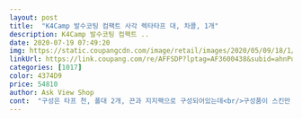 ```yaml
---
layout: post 
title:  "K4Camp 발수코팅 컴팩트 사각 렉타타프 대, 차콜, 1개" 
description: K4Camp 발수코팅 컴팩트 ..
date: 2020-07-19 07:49:20 
img: https://static.coupangcdn.com/image/retail/images/2020/05/09/18/1/6fd19d69-5a81-4312-8652-c3b0365a200f.jpg 
linkUrl: https://link.coupang.com/re/AFFSDP?lptag=AF3600438&subid=ahnPublicAsk&pageKey=1566720646&itemId=2678918773&vendorItemId=70669436174&traceid=V0-113-ef8f36ad6cd68a07 
categories: [1017] 
color: 4374D9 
price: 54810 
author: Ask View Shop 
cont:  "구성은 타프 천, 폴대 2개, 끈과 지지팩으로 구성되어있는데<br/>구성품이 스킨만 사용 가능할듯 합니다<br/>기본 구성 팩을 쓸 수 있는 조건은, 글쎄요.<br/> 적당한 강도의 잔디밭에 바람이 1도 불지 않는 상태라면 쓸수도 있겠네요.<br/><br/>길이도 짧고 두께도 세탁소 철옷걸이정도라서 돌있으면 그냥 휘셔져서 망가집니다.<br/> 제품 구매하실거면 지주팩 굵기 1센티 이상되는거 사서 쓰세요.<br/> 기본제공 지주팩은 재활용장에 버리는거 추천드리구요.<br/> 끈도 새거 사시는걸 권합니다.<br/> 운동화끈 두께입니다.<br/><br/>끈은 어떻게 설치하냐에 따라 다르지만<br/>다만 기본으로 포함되어있는 지주팩은 정말 ... <br/> 사용이 어렵네요.<br/><br/>무르기도 하고 짧아서 타프에는 절대 못써요... <br/><br/>배송 포장은 매우 맘에 듭니다<br/>요즘 타프,텐트 품귀현상으로 높아진가격때문에 질좋은상품 구매 피하고 있는 상황에선 가성비적으론 짱인듯합니다<br/>전 타프 스크린이 있어서 폴대 끈 팩 그걸로 사용하려고 예상하고 구매했지만 이상품만으로 이용하시긴 힘들듯 합니다<br/>제품은 가격대비 좋습니다.<br/> 원터치 7인용 제품 아예 덮을수있습니다.<br/><br/>타프아래 원터치 텐트는 페스트캠프 자이언트 제품입니다.<br/><br/>타프용 지지팩은 3040cm짜리 쓰셔야해요.<br/><br/>폴대는 너무 얇고 끈,팩 도 사용하긴 조금 힘듭니다<br/>피아노 강선팩 3040cm 짜리로 사면... <br/> 팩 가격으로만 이 타프가격 나올듯요.<br/><br/>" 
---
```

